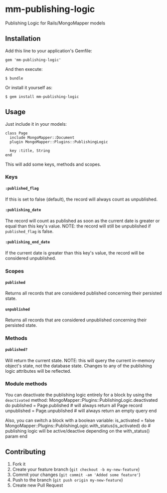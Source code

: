 # mm-publishing-logic

Publishing Logic for Rails/MongoMapper models

## Installation

Add this line to your application's Gemfile:

    gem 'mm-publishing-logic'

And then execute:

    $ bundle

Or install it yourself as:

    $ gem install mm-publishing-logic

## Usage

Just include it in your models:

    class Page
      include MongoMapper::Document
      plugin MongoMapper::Plugins::PublishingLogic

      key :title, String
    end

This will add some keys, methods and scopes.

### Keys

#### `:published_flag`
If this is set to false (default), the record will always count as unpublished.

#### `:publishing_date`
The record will count as published as soon as the current date is greater or equal than this key's value.
NOTE: the record will still be unpublished if `published_flag` is false.

#### `:publishing_end_date`
If the current date is greater than this key's value, the record will be considered unpublished.

### Scopes

#### `published`
Returns all records that are considered published concerning their persisted state.

#### `unpublished`
Returns all records that are considered unpublished concerning their persisted state.

### Methods

#### `published?`
Will return the current state.
NOTE: this will query the current in-memory object's state, not the database state. Changes to any of the publishing logic attributes will be reflected.

### Module methods
You can deactivate the publishing logic entirely for a block by using the `deactivated` method:
    MongoMapper::Plugins::PublishingLogic.deactivated do
      published = Page.published # will always return all Page record
      unpublished = Page.unpublished # will always return an empty query
    end

Also, you can switch a block with a boolean variable:
    is_activated = false
    MongoMapper::Plugins::PublishingLogic.with_status(is_activated) do
      # publishing logic will be active/deactive depending on the with_status() param
    end

## Contributing

1. Fork it
2. Create your feature branch (`git checkout -b my-new-feature`)
3. Commit your changes (`git commit -am 'Added some feature'`)
4. Push to the branch (`git push origin my-new-feature`)
5. Create new Pull Request
